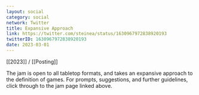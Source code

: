 ```yaml
---
layout: social
category: social
network: Twitter
title: Expansive Approach
link: https://twitter.com/steinea/status/1630967972838920193
twitterID: 1630967972838920193
date: 2023-03-01
---
```


[[2023]] / [[Posting]]

The jam is open to all tabletop formats, and takes an expansive approach to the definition of games. For prompts, suggestions, and further guidelines, click through to the jam page linked above.
